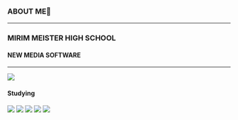 ### ABOUT ME👋

<!--
**de-quei/de-quei** is a ✨ _special_ ✨ repository because its `README.md` (this file) appears on your GitHub profile.

Here are some ideas to get you started:

- 🔭 I’m currently working on ...
- 🌱 I’m currently learning ...
- 👯 I’m looking to collaborate on ...
- 🤔 I’m looking for help with ...
- 💬 Ask me about ...
- 📫 How to reach me: ...
- 😄 Pronouns: ...
- ⚡ Fun fact: ...
--> 
<hr>
<h3>MIRIM MEISTER HIGH SCHOOL</h3>
<h4>NEW MEDIA SOFTWARE</h4>
<hr>
<img src="https://capsule-render.vercel.app/api?type=waving&color=000080&height=150&section=header" />
  <h4>Studying</h4>
  <img src="https://img.shields.io/badge/Java-4169E1?style=flat-square&logo=java&logoColor=4169E1"/>
  <img src="https://img.shields.io/badge/C-FFE4B5?style=flat-square&logo=c&logoColor=4169E1"/>
  <img src="https://img.shields.io/badge/Html+Css+Js-556B2F?style=flat-square&logo=Html&logoColor=4169E1"/>
  <img src="https://img.shields.io/badge/Mysql-6A5ACD?style=flat-square&logo=mysql&logoColor=4169E1"/>
<img src="https://capsule-render.vercel.app/api?type=waving&color=000080&height=150&section=footer" />

